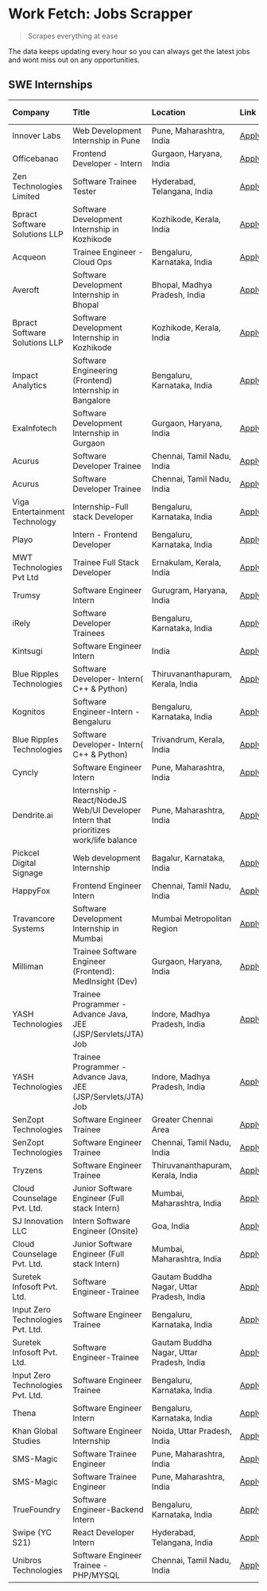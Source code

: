 # Work Fetch: Jobs Scrapper
> Scrapes everything at ease

The data keeps updating every hour so you can always get the latest jobs and wont miss out on any opportunities.

## SWE Internships
<!--START_SECTION:workfetch-->
| Company                           | Title                                                                                | Location                                  | Link                                                                                                                                                                                                                                                                                                  | Date Posted   |
|:----------------------------------|:-------------------------------------------------------------------------------------|:------------------------------------------|:------------------------------------------------------------------------------------------------------------------------------------------------------------------------------------------------------------------------------------------------------------------------------------------------------|:--------------|
| Innover Labs                      | Web Development Internship in Pune                                                   | Pune, Maharashtra, India                  | [Apply](https://in.linkedin.com/jobs/view/web-development-internship-in-pune-at-innover-labs-3875494237?position=12&pageNum=0&refId=gT%2FH9YMa%2BzZ5dG6VH8SCbQ%3D%3D&trackingId=11E6eSGSKC3wRmClSuZgTQ%3D%3D&trk=public_jobs_jserp-result_search-card)                                                | 2024-03-28    |
| Officebanao                       | Frontend Developer - Intern                                                          | Gurgaon, Haryana, India                   | [Apply](https://in.linkedin.com/jobs/view/frontend-developer-intern-at-officebanao-3871265915?position=18&pageNum=0&refId=gT%2FH9YMa%2BzZ5dG6VH8SCbQ%3D%3D&trackingId=x4tvVDfJ%2B0sFDHt2Oc0w9w%3D%3D&trk=public_jobs_jserp-result_search-card)                                                        | 2024-03-28    |
| Zen Technologies Limited          | Software Trainee Tester                                                              | Hyderabad, Telangana, India               | [Apply](https://in.linkedin.com/jobs/view/software-trainee-tester-at-zen-technologies-limited-3872036112?position=14&pageNum=0&refId=gT%2FH9YMa%2BzZ5dG6VH8SCbQ%3D%3D&trackingId=CkSv5MHbpNyCYR2W87xUUA%3D%3D&trk=public_jobs_jserp-result_search-card)                                               | 2024-03-27    |
| Bpract Software Solutions LLP     | Software Development Internship in Kozhikode                                         | Kozhikode, Kerala, India                  | [Apply](https://in.linkedin.com/jobs/view/software-development-internship-in-kozhikode-at-bpract-software-solutions-llp-3874054300?position=27&pageNum=0&refId=gT%2FH9YMa%2BzZ5dG6VH8SCbQ%3D%3D&trackingId=RrZiH3%2BAVRwVVNxjeiAxHg%3D%3D&trk=public_jobs_jserp-result_search-card)                   | 2024-03-27    |
| Acqueon                           | Trainee Engineer - Cloud Ops                                                         | Bengaluru, Karnataka, India               | [Apply](https://in.linkedin.com/jobs/view/trainee-engineer-cloud-ops-at-acqueon-3871481740?position=57&pageNum=0&refId=gT%2FH9YMa%2BzZ5dG6VH8SCbQ%3D%3D&trackingId=gE3sdRTfc3s%2FFJ%2FsyMpa3Q%3D%3D&trk=public_jobs_jserp-result_search-card)                                                         | 2024-03-27    |
| Averoft                           | Software Development Internship in Bhopal                                            | Bhopal, Madhya Pradesh, India             | [Apply](https://in.linkedin.com/jobs/view/software-development-internship-in-bhopal-at-averoft-3874051550?position=60&pageNum=0&refId=gT%2FH9YMa%2BzZ5dG6VH8SCbQ%3D%3D&trackingId=RMG6jRhSyA86iT8dPycRLg%3D%3D&trk=public_jobs_jserp-result_search-card)                                              | 2024-03-27    |
| Bpract Software Solutions LLP     | Software Development Internship in Kozhikode                                         | Kozhikode, Kerala, India                  | [Apply](https://in.linkedin.com/jobs/view/software-development-internship-in-kozhikode-at-bpract-software-solutions-llp-3874054300?position=2&pageNum=2&refId=E3ri3OO%2FXrT9X9u%2FIWjgmA%3D%3D&trackingId=OoDU3f5wjqUJaUy3Lwlh9Q%3D%3D&trk=public_jobs_jserp-result_search-card)                      | 2024-03-27    |
| Impact Analytics                  | Software Engineering (Frontend) Internship in Bangalore                              | Bengaluru, Karnataka, India               | [Apply](https://in.linkedin.com/jobs/view/software-engineering-frontend-internship-in-bangalore-at-impact-analytics-3872535077?position=5&pageNum=0&refId=gT%2FH9YMa%2BzZ5dG6VH8SCbQ%3D%3D&trackingId=edSXbfnmjGFPS4zwbVilqQ%3D%3D&trk=public_jobs_jserp-result_search-card)                          | 2024-03-26    |
| ExaInfotech                       | Software Development Internship in Gurgaon                                           | Gurgaon, Haryana, India                   | [Apply](https://in.linkedin.com/jobs/view/software-development-internship-in-gurgaon-at-exainfotech-3872534185?position=21&pageNum=0&refId=gT%2FH9YMa%2BzZ5dG6VH8SCbQ%3D%3D&trackingId=XOioH9JZsk%2FvOjvHMI9BRw%3D%3D&trk=public_jobs_jserp-result_search-card)                                       | 2024-03-26    |
| Acurus                            | Software Developer Trainee                                                           | Chennai, Tamil Nadu, India                | [Apply](https://in.linkedin.com/jobs/view/software-developer-trainee-at-acurus-3871400616?position=29&pageNum=0&refId=gT%2FH9YMa%2BzZ5dG6VH8SCbQ%3D%3D&trackingId=A2U%2BZRx5nxNa6DlQ75fUbA%3D%3D&trk=public_jobs_jserp-result_search-card)                                                            | 2024-03-26    |
| Acurus                            | Software Developer Trainee                                                           | Chennai, Tamil Nadu, India                | [Apply](https://in.linkedin.com/jobs/view/software-developer-trainee-at-acurus-3871400616?position=4&pageNum=2&refId=E3ri3OO%2FXrT9X9u%2FIWjgmA%3D%3D&trackingId=qQ5mpJFlYRukpNdWqaO9Ug%3D%3D&trk=public_jobs_jserp-result_search-card)                                                               | 2024-03-26    |
| Viga Entertainment Technology     | Internship-Full stack Developer                                                      | Bengaluru, Karnataka, India               | [Apply](https://in.linkedin.com/jobs/view/internship-full-stack-developer-at-viga-entertainment-technology-3870669789?position=42&pageNum=0&refId=gT%2FH9YMa%2BzZ5dG6VH8SCbQ%3D%3D&trackingId=jEooxvzdwX4lROTSQfNFFw%3D%3D&trk=public_jobs_jserp-result_search-card)                                  | 2024-03-25    |
| Playo                             | Intern - Frontend Developer                                                          | Bengaluru, Karnataka, India               | [Apply](https://in.linkedin.com/jobs/view/intern-frontend-developer-at-playo-3864131172?position=8&pageNum=0&refId=gT%2FH9YMa%2BzZ5dG6VH8SCbQ%3D%3D&trackingId=%2B8aZLsVcu3K65UgThfLhvg%3D%3D&trk=public_jobs_jserp-result_search-card)                                                               | 2024-03-22    |
| MWT Technologies Pvt Ltd          | Trainee Full Stack Developer                                                         | Ernakulam, Kerala, India                  | [Apply](https://in.linkedin.com/jobs/view/trainee-full-stack-developer-at-mwt-technologies-pvt-ltd-3863344037?position=11&pageNum=0&refId=gT%2FH9YMa%2BzZ5dG6VH8SCbQ%3D%3D&trackingId=YgY34RcYq9U5Zb17ehg8SQ%3D%3D&trk=public_jobs_jserp-result_search-card)                                          | 2024-03-20    |
| Trumsy                            | Software Engineer Intern                                                             | Gurugram, Haryana, India                  | [Apply](https://in.linkedin.com/jobs/view/software-engineer-intern-at-trumsy-3864795201?position=45&pageNum=0&refId=gT%2FH9YMa%2BzZ5dG6VH8SCbQ%3D%3D&trackingId=KkNkr49pxxddbZwi6QN5wA%3D%3D&trk=public_jobs_jserp-result_search-card)                                                                | 2024-03-20    |
| iRely                             | Software Developer Trainees                                                          | Bengaluru, Karnataka, India               | [Apply](https://in.linkedin.com/jobs/view/software-developer-trainees-at-irely-3860566039?position=3&pageNum=0&refId=gT%2FH9YMa%2BzZ5dG6VH8SCbQ%3D%3D&trackingId=2BPl%2Bz8JqrZR2nfB%2FHnm2Q%3D%3D&trk=public_jobs_jserp-result_search-card)                                                           | 2024-03-18    |
| Kintsugi                          | Software Engineer Intern                                                             | India                                     | [Apply](https://in.linkedin.com/jobs/view/software-engineer-intern-at-kintsugi-3857074071?position=39&pageNum=0&refId=gT%2FH9YMa%2BzZ5dG6VH8SCbQ%3D%3D&trackingId=RZGZTnlgMj71Vma4UTlD5w%3D%3D&trk=public_jobs_jserp-result_search-card)                                                              | 2024-03-16    |
| Blue Ripples Technologies         | Software Developer- Intern( C++ & Python)                                            | Thiruvananthapuram, Kerala, India         | [Apply](https://in.linkedin.com/jobs/view/software-developer-intern-c%2B%2B-python-at-blue-ripples-technologies-3855594494?position=20&pageNum=0&refId=gT%2FH9YMa%2BzZ5dG6VH8SCbQ%3D%3D&trackingId=AJpOcMIBLbVxzLnD8f9MVg%3D%3D&trk=public_jobs_jserp-result_search-card)                             | 2024-03-14    |
| Kognitos                          | Software Engineer-Intern -Bengaluru                                                  | Bengaluru, Karnataka, India               | [Apply](https://in.linkedin.com/jobs/view/software-engineer-intern-bengaluru-at-kognitos-3855361239?position=7&pageNum=0&refId=gT%2FH9YMa%2BzZ5dG6VH8SCbQ%3D%3D&trackingId=GR9DP8Ogxb62lAeGQg1rfA%3D%3D&trk=public_jobs_jserp-result_search-card)                                                     | 2024-03-13    |
| Blue Ripples Technologies         | Software Developer- Intern( C++  & Python)                                           | Trivandrum, Kerala, India                 | [Apply](https://in.linkedin.com/jobs/view/software-developer-intern-c%2B%2B-python-at-blue-ripples-technologies-3856150730?position=19&pageNum=0&refId=gT%2FH9YMa%2BzZ5dG6VH8SCbQ%3D%3D&trackingId=NMUtHCkmdMiLe96kzlacBg%3D%3D&trk=public_jobs_jserp-result_search-card)                             | 2024-03-13    |
| Cyncly                            | Software Engineer Intern                                                             | Pune, Maharashtra, India                  | [Apply](https://in.linkedin.com/jobs/view/software-engineer-intern-at-cyncly-3853990178?position=24&pageNum=0&refId=gT%2FH9YMa%2BzZ5dG6VH8SCbQ%3D%3D&trackingId=aGI1oosPMjhv1ZruVD71fw%3D%3D&trk=public_jobs_jserp-result_search-card)                                                                | 2024-03-13    |
| Dendrite.ai                       | Internship - React/NodeJS Web/UI Developer Intern that prioritizes work/life balance | Pune, Maharashtra, India                  | [Apply](https://in.linkedin.com/jobs/view/internship-react-nodejs-web-ui-developer-intern-that-prioritizes-work-life-balance-at-dendrite-ai-3853583200?position=38&pageNum=0&refId=gT%2FH9YMa%2BzZ5dG6VH8SCbQ%3D%3D&trackingId=e6sy1JLHMLO24WE3qPLFVA%3D%3D&trk=public_jobs_jserp-result_search-card) | 2024-03-12    |
| Pickcel Digital Signage           | Web development Internship                                                           | Bagalur, Karnataka, India                 | [Apply](https://in.linkedin.com/jobs/view/web-development-internship-at-pickcel-digital-signage-3849506118?position=58&pageNum=0&refId=gT%2FH9YMa%2BzZ5dG6VH8SCbQ%3D%3D&trackingId=wOcOXtoOFXvb5sHAJCkPbg%3D%3D&trk=public_jobs_jserp-result_search-card)                                             | 2024-03-08    |
| HappyFox                          | Frontend Engineer Intern                                                             | Chennai, Tamil Nadu, India                | [Apply](https://in.linkedin.com/jobs/view/frontend-engineer-intern-at-happyfox-3848357951?position=48&pageNum=0&refId=gT%2FH9YMa%2BzZ5dG6VH8SCbQ%3D%3D&trackingId=AyVnlREE3jeeupXfxm3zJQ%3D%3D&trk=public_jobs_jserp-result_search-card)                                                              | 2024-03-07    |
| Travancore Systems                | Software Development Internship in Mumbai                                            | Mumbai Metropolitan Region                | [Apply](https://in.linkedin.com/jobs/view/software-development-internship-in-mumbai-at-travancore-systems-3847706952?position=47&pageNum=0&refId=gT%2FH9YMa%2BzZ5dG6VH8SCbQ%3D%3D&trackingId=%2BpfwupeTzE%2FcibVIxOtdJg%3D%3D&trk=public_jobs_jserp-result_search-card)                               | 2024-03-05    |
| Milliman                          | Trainee Software Engineer (Frontend): MedInsight (Dev)                               | Gurgaon, Haryana, India                   | [Apply](https://in.linkedin.com/jobs/view/trainee-software-engineer-frontend-medinsight-dev-at-milliman-3792874280?position=10&pageNum=0&refId=gT%2FH9YMa%2BzZ5dG6VH8SCbQ%3D%3D&trackingId=TeUPf6jqF0WAg8eMmjce4g%3D%3D&trk=public_jobs_jserp-result_search-card)                                     | 2024-03-01    |
| YASH Technologies                 | Trainee Programmer - Advance Java, JEE (JSP/Servlets/JTA) Job                        | Indore, Madhya Pradesh, India             | [Apply](https://in.linkedin.com/jobs/view/trainee-programmer-advance-java-jee-jsp-servlets-jta-job-at-yash-technologies-3811759183?position=28&pageNum=0&refId=gT%2FH9YMa%2BzZ5dG6VH8SCbQ%3D%3D&trackingId=PokNqBDE2vSDkWwFZUAOOg%3D%3D&trk=public_jobs_jserp-result_search-card)                     | 2024-02-13    |
| YASH Technologies                 | Trainee Programmer - Advance Java, JEE (JSP/Servlets/JTA) Job                        | Indore, Madhya Pradesh, India             | [Apply](https://in.linkedin.com/jobs/view/trainee-programmer-advance-java-jee-jsp-servlets-jta-job-at-yash-technologies-3811759183?position=3&pageNum=2&refId=E3ri3OO%2FXrT9X9u%2FIWjgmA%3D%3D&trackingId=TtMBdhOvArAfjZOdO0G6sA%3D%3D&trk=public_jobs_jserp-result_search-card)                      | 2024-02-13    |
| SenZopt Technologies              | Software Engineer Trainee                                                            | Greater Chennai Area                      | [Apply](https://in.linkedin.com/jobs/view/software-engineer-trainee-at-senzopt-technologies-3827688781?position=40&pageNum=0&refId=gT%2FH9YMa%2BzZ5dG6VH8SCbQ%3D%3D&trackingId=12XruVNO4ol4syPUGwS2Tg%3D%3D&trk=public_jobs_jserp-result_search-card)                                                 | 2024-02-12    |
| SenZopt Technologies              | Software Engineer Trainee                                                            | Chennai, Tamil Nadu, India                | [Apply](https://in.linkedin.com/jobs/view/software-engineer-trainee-at-senzopt-technologies-3827686880?position=56&pageNum=0&refId=gT%2FH9YMa%2BzZ5dG6VH8SCbQ%3D%3D&trackingId=%2FiPz8%2Fgr9HbFdeAGwUK0%2FA%3D%3D&trk=public_jobs_jserp-result_search-card)                                           | 2024-02-12    |
| Tryzens                           | Software Engineer Trainee                                                            | Thiruvananthapuram, Kerala, India         | [Apply](https://in.linkedin.com/jobs/view/software-engineer-trainee-at-tryzens-3809363491?position=43&pageNum=0&refId=gT%2FH9YMa%2BzZ5dG6VH8SCbQ%3D%3D&trackingId=FZz3vCI8QFeZQMBl%2BfuhoQ%3D%3D&trk=public_jobs_jserp-result_search-card)                                                            | 2024-01-18    |
| Cloud Counselage Pvt. Ltd.        | Junior Software Engineer (Full stack Intern)                                         | Mumbai, Maharashtra, India                | [Apply](https://in.linkedin.com/jobs/view/junior-software-engineer-full-stack-intern-at-cloud-counselage-pvt-ltd-3803132814?position=33&pageNum=0&refId=gT%2FH9YMa%2BzZ5dG6VH8SCbQ%3D%3D&trackingId=xshGt330YWYeFmPx8SR8Mg%3D%3D&trk=public_jobs_jserp-result_search-card)                            | 2024-01-11    |
| SJ Innovation LLC                 | Intern Software Engineer (Onsite)                                                    | Goa, India                                | [Apply](https://in.linkedin.com/jobs/view/intern-software-engineer-onsite-at-sj-innovation-llc-3799959011?position=49&pageNum=0&refId=gT%2FH9YMa%2BzZ5dG6VH8SCbQ%3D%3D&trackingId=H%2B2MstBTC0eiz%2B1eTmHv%2Fw%3D%3D&trk=public_jobs_jserp-result_search-card)                                        | 2024-01-11    |
| Cloud Counselage Pvt. Ltd.        | Junior Software Engineer (Full stack Intern)                                         | Mumbai, Maharashtra, India                | [Apply](https://in.linkedin.com/jobs/view/junior-software-engineer-full-stack-intern-at-cloud-counselage-pvt-ltd-3803132814?position=8&pageNum=2&refId=E3ri3OO%2FXrT9X9u%2FIWjgmA%3D%3D&trackingId=tGBQaZl8ac9werek00WFqg%3D%3D&trk=public_jobs_jserp-result_search-card)                             | 2024-01-11    |
| Suretek Infosoft Pvt. Ltd.        | Software Engineer-Trainee                                                            | Gautam Buddha Nagar, Uttar Pradesh, India | [Apply](https://in.linkedin.com/jobs/view/software-engineer-trainee-at-suretek-infosoft-pvt-ltd-3800934643?position=30&pageNum=0&refId=gT%2FH9YMa%2BzZ5dG6VH8SCbQ%3D%3D&trackingId=5HgAxeokwAlAFt1V1uVVMw%3D%3D&trk=public_jobs_jserp-result_search-card)                                             | 2024-01-09    |
| Input Zero Technologies Pvt. Ltd. | Software Engineer Trainee                                                            | Bengaluru, Karnataka, India               | [Apply](https://in.linkedin.com/jobs/view/software-engineer-trainee-at-input-zero-technologies-pvt-ltd-3800927643?position=35&pageNum=0&refId=gT%2FH9YMa%2BzZ5dG6VH8SCbQ%3D%3D&trackingId=KxqN%2FMbj0AokRD0tnyzvfg%3D%3D&trk=public_jobs_jserp-result_search-card)                                    | 2024-01-09    |
| Suretek Infosoft Pvt. Ltd.        | Software Engineer-Trainee                                                            | Gautam Buddha Nagar, Uttar Pradesh, India | [Apply](https://in.linkedin.com/jobs/view/software-engineer-trainee-at-suretek-infosoft-pvt-ltd-3800934643?position=5&pageNum=2&refId=E3ri3OO%2FXrT9X9u%2FIWjgmA%3D%3D&trackingId=kNKlwckiezqRXoijO8Sv%2Fg%3D%3D&trk=public_jobs_jserp-result_search-card)                                            | 2024-01-09    |
| Input Zero Technologies Pvt. Ltd. | Software Engineer Trainee                                                            | Bengaluru, Karnataka, India               | [Apply](https://in.linkedin.com/jobs/view/software-engineer-trainee-at-input-zero-technologies-pvt-ltd-3800927643?position=10&pageNum=2&refId=E3ri3OO%2FXrT9X9u%2FIWjgmA%3D%3D&trackingId=qUzGhQ5ocEmQfGE99VG8UQ%3D%3D&trk=public_jobs_jserp-result_search-card)                                      | 2024-01-09    |
| Thena                             | Software Engineer Intern                                                             | Bengaluru, Karnataka, India               | [Apply](https://in.linkedin.com/jobs/view/software-engineer-intern-at-thena-3778731751?position=23&pageNum=0&refId=gT%2FH9YMa%2BzZ5dG6VH8SCbQ%3D%3D&trackingId=0ymWNsW%2F2hwLypJk%2FaUYjg%3D%3D&trk=public_jobs_jserp-result_search-card)                                                             | 2023-12-05    |
| Khan Global Studies               | Software Engineer Internship                                                         | Noida, Uttar Pradesh, India               | [Apply](https://in.linkedin.com/jobs/view/software-engineer-internship-at-khan-global-studies-3766942197?position=59&pageNum=0&refId=gT%2FH9YMa%2BzZ5dG6VH8SCbQ%3D%3D&trackingId=DauWW9xTWFL6p9ToWJ5LKA%3D%3D&trk=public_jobs_jserp-result_search-card)                                               | 2023-11-27    |
| SMS-Magic                         | Software Trainee Engineer                                                            | Pune, Maharashtra, India                  | [Apply](https://in.linkedin.com/jobs/view/software-trainee-engineer-at-sms-magic-3761409781?position=34&pageNum=0&refId=gT%2FH9YMa%2BzZ5dG6VH8SCbQ%3D%3D&trackingId=N0PxiHNlcu1B%2FAcRIYMX7g%3D%3D&trk=public_jobs_jserp-result_search-card)                                                          | 2023-11-16    |
| SMS-Magic                         | Software Trainee Engineer                                                            | Pune, Maharashtra, India                  | [Apply](https://in.linkedin.com/jobs/view/software-trainee-engineer-at-sms-magic-3761409781?position=9&pageNum=2&refId=E3ri3OO%2FXrT9X9u%2FIWjgmA%3D%3D&trackingId=xcH9%2Fpz1SNFQQvLws3En2A%3D%3D&trk=public_jobs_jserp-result_search-card)                                                           | 2023-11-16    |
| TrueFoundry                       | Software Engineer-Backend Intern                                                     | Bengaluru, Karnataka, India               | [Apply](https://in.linkedin.com/jobs/view/software-engineer-backend-intern-at-truefoundry-3779508170?position=36&pageNum=0&refId=gT%2FH9YMa%2BzZ5dG6VH8SCbQ%3D%3D&trackingId=8mmMkGMG8fBl%2FRvOS1RXrQ%3D%3D&trk=public_jobs_jserp-result_search-card)                                                 | 2023-11-10    |
| Swipe (YC S21)                    | React Developer Intern                                                               | Hyderabad, Telangana, India               | [Apply](https://in.linkedin.com/jobs/view/react-developer-intern-at-swipe-yc-s21-3737600089?position=25&pageNum=0&refId=gT%2FH9YMa%2BzZ5dG6VH8SCbQ%3D%3D&trackingId=uxHIt2xI3CuEL2OjkrBTzQ%3D%3D&trk=public_jobs_jserp-result_search-card)                                                            | 2023-10-13    |
| Unibros Technologies              | Software Engineer Trainee - PHP/MYSQL                                                | Chennai, Tamil Nadu, India                | [Apply](https://in.linkedin.com/jobs/view/software-engineer-trainee-php-mysql-at-unibros-technologies-3656599241?position=44&pageNum=0&refId=gT%2FH9YMa%2BzZ5dG6VH8SCbQ%3D%3D&trackingId=8xUmmVrlL2gqbrDp0t4EEA%3D%3D&trk=public_jobs_jserp-result_search-card)                                       | 2023-06-12    |
<!--END_SECTION:workfetch-->
